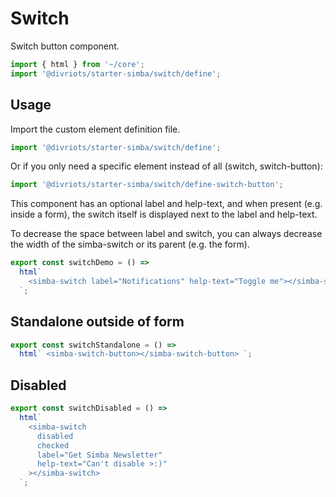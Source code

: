 # Switch

Switch button component.

```js script
import { html } from '~/core';
import '@divriots/starter-simba/switch/define';
```

## Usage

Import the custom element definition file.

```js
import '@divriots/starter-simba/switch/define';
```

Or if you only need a specific element instead of all (switch, switch-button):

```js
import '@divriots/starter-simba/switch/define-switch-button';
```

This component has an optional label and help-text, and when present (e.g. inside a form),
the switch itself is displayed next to the label and help-text.

To decrease the space between label and switch, you can always decrease the width of the simba-switch or its parent (e.g. the form).

```js preview-story
export const switchDemo = () =>
  html`
    <simba-switch label="Notifications" help-text="Toggle me"></simba-switch>
  `;
```

## Standalone outside of form

```js preview-story
export const switchStandalone = () =>
  html` <simba-switch-button></simba-switch-button> `;
```

## Disabled

```js preview-story
export const switchDisabled = () =>
  html`
    <simba-switch
      disabled
      checked
      label="Get Simba Newsletter"
      help-text="Can't disable >:)"
    ></simba-switch>
  `;
```
